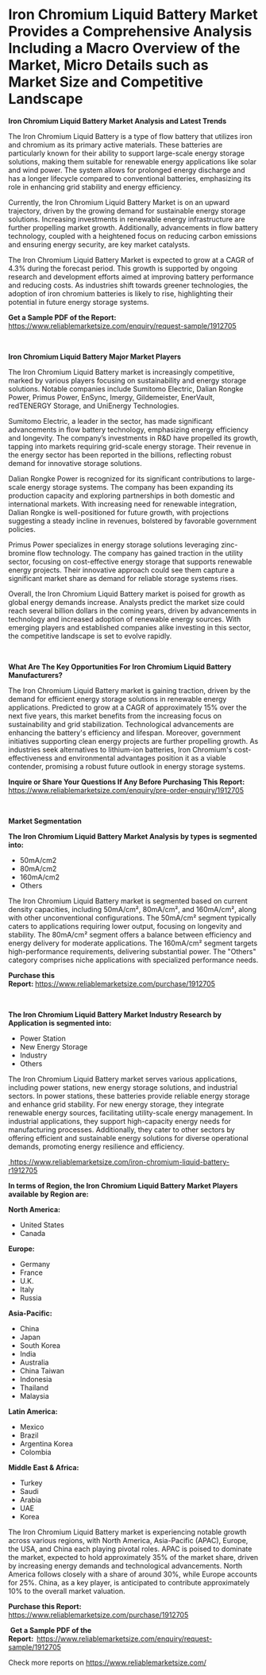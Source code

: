 <p><h1>Iron Chromium Liquid Battery Market Provides a Comprehensive Analysis Including a Macro Overview of the Market, Micro Details such as Market Size and Competitive Landscape</h1></p><p><strong>Iron Chromium Liquid Battery Market Analysis and Latest Trends</strong></p>
<p><p>The Iron Chromium Liquid Battery is a type of flow battery that utilizes iron and chromium as its primary active materials. These batteries are particularly known for their ability to support large-scale energy storage solutions, making them suitable for renewable energy applications like solar and wind power. The system allows for prolonged energy discharge and has a longer lifecycle compared to conventional batteries, emphasizing its role in enhancing grid stability and energy efficiency.</p><p>Currently, the Iron Chromium Liquid Battery Market is on an upward trajectory, driven by the growing demand for sustainable energy storage solutions. Increasing investments in renewable energy infrastructure are further propelling market growth. Additionally, advancements in flow battery technology, coupled with a heightened focus on reducing carbon emissions and ensuring energy security, are key market catalysts.</p><p>The Iron Chromium Liquid Battery Market is expected to grow at a CAGR of 4.3% during the forecast period. This growth is supported by ongoing research and development efforts aimed at improving battery performance and reducing costs. As industries shift towards greener technologies, the adoption of iron chromium batteries is likely to rise, highlighting their potential in future energy storage systems.</p></p>
<p><strong>Get a Sample PDF of the Report:&nbsp;</strong> <a href="https://www.reliablemarketsize.com/enquiry/request-sample/1912705?utm_campaign=2005&utm_medium=2&utm_source=Github&utm_content=ia&utm_term=14022025&utm_id=iron-chromium-liquid-battery">https://www.reliablemarketsize.com/enquiry/request-sample/1912705</a></p>
<p>&nbsp;</p>
<p><strong>Iron Chromium Liquid Battery Major Market Players</strong></p>
<p><p>The Iron Chromium Liquid Battery market is increasingly competitive, marked by various players focusing on sustainability and energy storage solutions. Notable companies include Sumitomo Electric, Dalian Rongke Power, Primus Power, EnSync, Imergy, Gildemeister, EnerVault, redTENERGY Storage, and UniEnergy Technologies.</p><p>Sumitomo Electric, a leader in the sector, has made significant advancements in flow battery technology, emphasizing energy efficiency and longevity. The company’s investments in R&D have propelled its growth, tapping into markets requiring grid-scale energy storage. Their revenue in the energy sector has been reported in the billions, reflecting robust demand for innovative storage solutions.</p><p>Dalian Rongke Power is recognized for its significant contributions to large-scale energy storage systems. The company has been expanding its production capacity and exploring partnerships in both domestic and international markets. With increasing need for renewable integration, Dalian Rongke is well-positioned for future growth, with projections suggesting a steady incline in revenues, bolstered by favorable government policies.</p><p>Primus Power specializes in energy storage solutions leveraging zinc-bromine flow technology. The company has gained traction in the utility sector, focusing on cost-effective energy storage that supports renewable energy projects. Their innovative approach could see them capture a significant market share as demand for reliable storage systems rises.</p><p>Overall, the Iron Chromium Liquid Battery market is poised for growth as global energy demands increase. Analysts predict the market size could reach several billion dollars in the coming years, driven by advancements in technology and increased adoption of renewable energy sources. With emerging players and established companies alike investing in this sector, the competitive landscape is set to evolve rapidly.</p></p>
<p>&nbsp;</p>
<p><strong>What Are The Key Opportunities For Iron Chromium Liquid Battery Manufacturers?</strong></p>
<p><p>The Iron Chromium Liquid Battery market is gaining traction, driven by the demand for efficient energy storage solutions in renewable energy applications. Predicted to grow at a CAGR of approximately 15% over the next five years, this market benefits from the increasing focus on sustainability and grid stabilization. Technological advancements are enhancing the battery's efficiency and lifespan. Moreover, government initiatives supporting clean energy projects are further propelling growth. As industries seek alternatives to lithium-ion batteries, Iron Chromium's cost-effectiveness and environmental advantages position it as a viable contender, promising a robust future outlook in energy storage systems.</p></p>
<p><strong>Inquire or Share Your Questions If Any Before Purchasing This Report:</strong> <a href="https://www.reliablemarketsize.com/enquiry/pre-order-enquiry/1912705?utm_campaign=2005&utm_medium=2&utm_source=Github&utm_content=ia&utm_term=14022025&utm_id=iron-chromium-liquid-battery">https://www.reliablemarketsize.com/enquiry/pre-order-enquiry/1912705</a></p>
<p>&nbsp;</p>
<p><strong>Market Segmentation</strong></p>
<p><strong>The Iron Chromium Liquid Battery Market Analysis by types is segmented into:</strong></p>
<p><ul><li>50mA/cm2</li><li>80mA/cm2</li><li>160mA/cm2</li><li>Others</li></ul></p>
<p><p>The Iron Chromium Liquid Battery market is segmented based on current density capacities, including 50mA/cm², 80mA/cm², and 160mA/cm², along with other unconventional configurations. The 50mA/cm² segment typically caters to applications requiring lower output, focusing on longevity and stability. The 80mA/cm² segment offers a balance between efficiency and energy delivery for moderate applications. The 160mA/cm² segment targets high-performance requirements, delivering substantial power. The "Others" category comprises niche applications with specialized performance needs.</p></p>
<p><strong>Purchase this Report:&nbsp;</strong><a href="https://www.reliablemarketsize.com/purchase/1912705?utm_campaign=2005&utm_medium=2&utm_source=Github&utm_content=ia&utm_term=14022025&utm_id=iron-chromium-liquid-battery">https://www.reliablemarketsize.com/purchase/1912705</a></p>
<p>&nbsp;</p>
<p><strong>The Iron Chromium Liquid Battery Market Industry Research by Application is segmented into:</strong></p>
<p><ul><li>Power Station</li><li>New Energy Storage</li><li>Industry</li><li>Others</li></ul></p>
<p><p>The Iron Chromium Liquid Battery market serves various applications, including power stations, new energy storage solutions, and industrial sectors. In power stations, these batteries provide reliable energy storage and enhance grid stability. For new energy storage, they integrate renewable energy sources, facilitating utility-scale energy management. In industrial applications, they support high-capacity energy needs for manufacturing processes. Additionally, they cater to other sectors by offering efficient and sustainable energy solutions for diverse operational demands, promoting energy resilience and efficiency.</p></p>
<p><a href="https://www.reliablemarketsize.com/iron-chromium-liquid-battery-r1912705?utm_campaign=2005&utm_medium=2&utm_source=Github&utm_content=ia&utm_term=14022025&utm_id=iron-chromium-liquid-battery">&nbsp;https://www.reliablemarketsize.com/iron-chromium-liquid-battery-r1912705</a></p>
<p><strong>In terms of Region, the Iron Chromium Liquid Battery Market Players available by Region are:</strong></p>
<p>
    <p> <strong> North America: </strong>
        <ul>
            <li>United States</li>
            <li>Canada</li>
        </ul>
        </p> 
    <p> <strong> Europe: </strong>
        <ul>
            <li>Germany</li>
            <li>France</li>
            <li>U.K.</li>
            <li>Italy</li>
            <li>Russia</li>
        </ul>
        </p> 
    <p> <strong> Asia-Pacific: </strong>
        <ul>
            <li>China</li>
            <li>Japan</li>
            <li>South Korea</li>
            <li>India</li>
            <li>Australia</li>
            <li>China Taiwan</li>
            <li>Indonesia</li>
            <li>Thailand</li>
            <li>Malaysia</li>
        </ul>
        </p> 
    <p> <strong> Latin America: </strong>
        <ul>
            <li>Mexico</li>
            <li>Brazil</li>
            <li>Argentina Korea</li>
            <li>Colombia</li>
        </ul>
        </p> 
    <p> <strong> Middle East & Africa: </strong>
        <ul>
            <li>Turkey</li>
            <li>Saudi</li>
            <li>Arabia</li>
            <li>UAE</li>
            <li>Korea</li>
        </ul>
    </p>
    </p>
<p><p>The Iron Chromium Liquid Battery market is experiencing notable growth across various regions, with North America, Asia-Pacific (APAC), Europe, the USA, and China each playing pivotal roles. APAC is poised to dominate the market, expected to hold approximately 35% of the market share, driven by increasing energy demands and technological advancements. North America follows closely with a share of around 30%, while Europe accounts for 25%. China, as a key player, is anticipated to contribute approximately 10% to the overall market valuation.</p></p>
<p><strong>Purchase this Report: </strong><a href="https://www.reliablemarketsize.com/purchase/1912705?utm_campaign=2005&utm_medium=2&utm_source=Github&utm_content=ia&utm_term=14022025&utm_id=iron-chromium-liquid-battery">https://www.reliablemarketsize.com/purchase/1912705</a></p>
<p>&nbsp;<strong>Get a Sample PDF of the Report:&nbsp;&nbsp;</strong><a href="https://www.reliablemarketsize.com/enquiry/request-sample/1912705?utm_campaign=2005&utm_medium=2&utm_source=Github&utm_content=ia&utm_term=14022025&utm_id=iron-chromium-liquid-battery">https://www.reliablemarketsize.com/enquiry/request-sample/1912705</a></p>
<p><strong></strong></p>
<p>Check more reports on <a href="https://www.reliablemarketsize.com/?utm_campaign=2005&utm_medium=2&utm_source=Github&utm_content=ia&utm_term=14022025&utm_id=iron-chromium-liquid-battery">https://www.reliablemarketsize.com/</a></p>